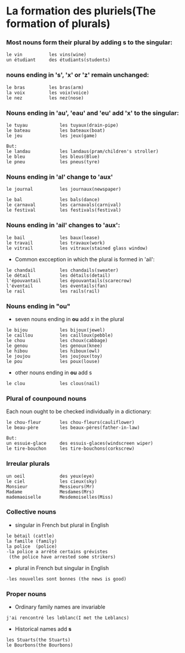 # La formation des pluriels(The formation of plurals)

### Most nouns form their plural by adding s to the singular:
```
le vin          les vins(wine)
un étudiant     des étudiants(students)
```
### nouns ending in 's', 'x' or 'z' remain unchanged:
```
le bras         les bras(arm)
la voix         les voix(voice)
le nez          les nez(nose)
```

### Nouns ending in 'au', 'eau' and 'eu' add 'x' to the singular:
```
le tuyau            les tuyaux(drain-pipe)
le bateau           les bateaux(boat)
le jeu              les jeux(game)
```
```
But:
le landau           les landaus(pram/children's stroller)
le bleu             les bleus(Blue)
le pneu             les pneus(tyre)
```
### Nouns ending in 'al' change to 'aux'
```
le journal          les journaux(newspaper)
```
```
le bal              les bals(dance)
le carnaval         les carnavals(carnival)
le festival         les festivals(festival)
```

### Nouns ending in 'ail' changes to 'aux':
```
le bail             les baux(lease)
le travail          les travaux(work)
le vitrail          les vitraux(stained glass window)
```
- Common excception in which the plural is formed in 'ail':
```
le chandail         les chandails(sweater)
le détail           les détails(detail)
l'épouvantail       les épouvantails(scarecrow)
l'éventail          les éventails(fan)
le rail             les rails(rail)
```
### Nouns ending in "ou"
- seven nouns ending in **ou** add x in the plural
```
le bijou            les bijoux(jewel)
le caillou          les cailloux(pebble)
le chou             les choux(cabbage)
le genou            les genoux(knee)
le hibou            les hiboux(owl)
le joujou           les joujoux(toy)
le pou              les poux(louse)
```
- other nouns ending in **ou** add s
```
le clou             les clous(nail)
```
### Plural of counpound nouns
Each noun ought to be checked individually in a dictionary:
```
le chou-fleur       les chou-fleurs(cauliflower)
le beau-père        les beaux-pères(father-in-law)
```
```
But:
un essuie-glace     des essuis-glaces(windscreen wiper)
le tire-bouchon     les tire-bouchons(corkscrew)
```
### Irreular plurals

```
un oeil             des yeux(eye)
le ciel             les cieux(sky)
Monsieur            Messieurs(Mr)
Madame              Mesdames(Mrs)
mademaoiselle       Mesdemoiselles(Miss)
```

### Collective nouns
- singular in French but plural in English
```
le bétail (cattle)
la famille (family)
la police  (police)
-la police a arrêté certains grévistes
 (the police have arrested some strikers)
```
- plural in French but singular in English
```
-les nouvelles sont bonnes (the news is good)
```

### Proper nouns
- Ordinary family names are invariable
```
j'ai rencontré les leblanc(I met the Leblancs)
```
- Historical names add **s**
```
les Stuarts(the Stuarts)
le Bourbons(the Bourbons)
```